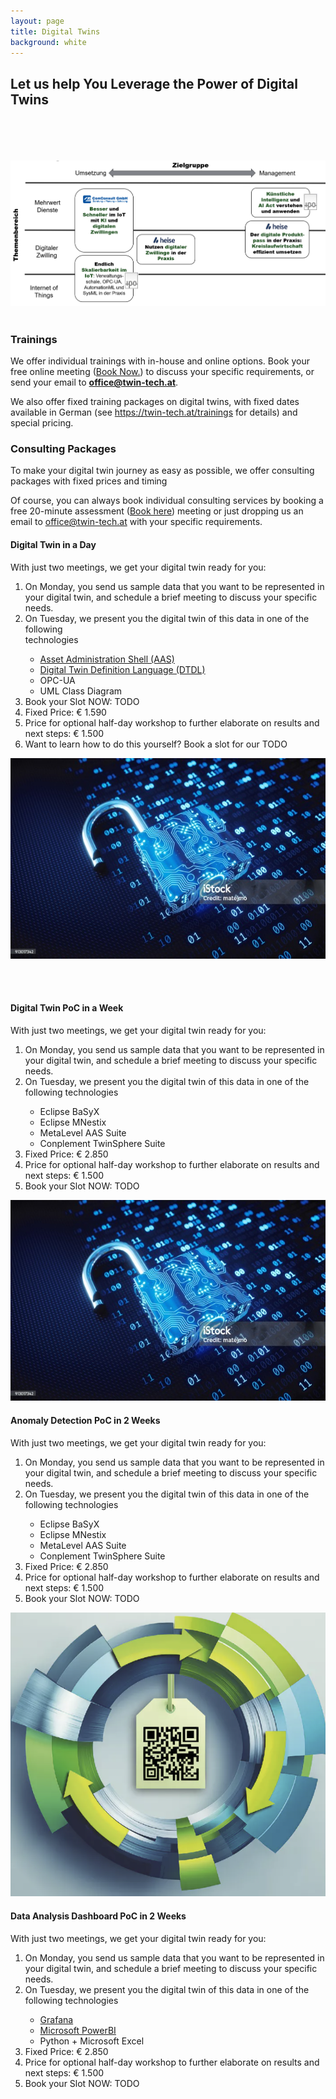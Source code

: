 ```yaml
---
layout: page
title: Digital Twins
background: white
---
```


<div class="col-lg-12 text-center">
	<h2 class="section-heading text-uppercase">Let us help You Leverage the Power of Digital Twins</h2>
<br/>
</div>

<div class="col-md-12">
        <br/><br/><br/>
        <img src="..\assets\img\workshops.png" class="img-fluid" style="max-width: 100%;">
       </div>
<br/>


<div class="container">
<div class="row align-left">
<div class="col-md-12">
        <h3>Trainings</h3>
        <p>We offer individual trainings with in-house and online options. Book your free online meeting (<a href="https://outlook.office.com/bookwithme/user/a3368793e5a549bca2d7f1589bd9873e%40twin-tech.at?anonymous&isanonymous=true">Book Now.</a>) to discuss your specific requirements, or send your email to <b><a href="mailto:office@twin-tech.at">office@twin-tech.at</a></b>.</p>
        <p>We also offer fixed training packages on digital twins, with fixed dates available in German (see <a href="https://twin-tech.at/trainings">https://twin-tech.at/trainings</a> for details) and special pricing.</p>
</div>
</div>
</div>


<div class="container">
<div class="row align-left">
<div class="col-md-12">
        <h3> Consulting Packages</h3>
        <p>To make your digital twin journey as easy as possible, we offer consulting packages with fixed prices and timing</p>
        <p>
        Of course, you can always book individual consulting services by booking a free 20-minute assessment (<a href="https://outlook.office.com/bookwithme/user/a3368793e5a549bca2d7f1589bd9873e%40twin-tech.at?anonymous&isanonymous=true">Book here</a>)</b> meeting or just dropping us an email to <a href="mailto:office@twin-tech.at">office@twin-tech.at</a> with your specific requirements.</p>
</div>
</div>
<div class="row align-left">
<div class="col-md-8">
      <h4>Digital Twin in a Day</h4>
      <p>
            With just two meetings, we get your digital twin ready for you:
            <ol>
            <li>On Monday, you send us sample data that you want to be represented in your digital twin, and schedule a brief meeting to discuss your specific needs.</li>
            <li>On Tuesday, we present you the digital twin of this data in one of the following </li>technologies
                  <ul>
                  <li> <a href="https://www.plattform-i40.de/IP/Redaktion/EN/Downloads/Publikation/</li>Details_of_the_Asset_Administration_Shell_Part1_V3.html">Asset Administration Shell (AAS)</a></li>
                  <li> <a href="https://github.com/Azure/opendigitaltwins-dtdl/blob/master/DTDL/v2/DTDL.v2.md">Digital Twin Definition Language (DTDL)</a></li>
                  <li> OPC-UA</li>
                  <li> UML Class Diagram</li>
                  </ul>
            <li> Book your Slot NOW: TODO</li>
            <li>Fixed Price: € 1.590</li>
            <li>Price for optional half-day workshop to further elaborate on results and next steps: € 1.500</li>
            <li> Want to learn how to do this yourself? Book a slot for our TODO</li>
            </ol>
      </p>
</div>
<div class="col-md-4 text-left">
       <img src="..\assets\img\stockimages\lock.jpg" class="img-fluid" style="max-width: 100%;">
</div>
</div>

<br/><br/>
<div class="row align-left">
      <div class="col-md-8 align-middle">
<h4>Digital Twin PoC in a Week</h4>
With just two meetings, we get your digital twin ready for you:
<ol>
<li>On Monday, you send us sample data that you want to be represented in your digital twin, and schedule a brief meeting to discuss your specific needs.</li>
<li>On Tuesday, we present you the digital twin of this data in one of the following technologies</li>
      <ul>
      <li> Eclipse BaSyX</li>
      <li> Eclipse MNestix</li>
      <li> MetaLevel AAS Suite</li>
      <li> Conplement TwinSphere Suite</li>
      </ul>
<li>Fixed Price: € 2.850</li>
<li>Price for optional half-day workshop to further elaborate on results and next steps: € 1.500</li>
<li> Book your Slot NOW: TODO</li>
</ol>
</div>
<div class="col-md-4 text-left">
       <img src="..\assets\img\stockimages\lock.jpg" class="img-fluid" style="max-width: 100%;">
      </div>
</div>


<div class="row align-left">
      <div class="col-md-8 align-middle">
<h4>Anomaly Detection PoC in 2 Weeks</h4>
With just two meetings, we get your digital twin ready for you:
<ol>
<li>On Monday, you send us sample data that you want to be represented in your digital twin, and schedule a brief meeting to discuss your specific needs.</li>
<li>On Tuesday, we present you the digital twin of this data in one of the following technologies</li>
      <ul>
      <li> Eclipse BaSyX</li>
      <li> Eclipse MNestix</li>
      <li> MetaLevel AAS Suite</li>
      <li> Conplement TwinSphere Suite</li>
      </ul>
<li>Fixed Price: € 2.850</li>
<li>Price for optional half-day workshop to further elaborate on results and next steps: € 1.500</li>
<li> Book your Slot NOW: TODO</li>
</ol>
</div>
<div class="col-md-4 text-left">
       <img src="..\assets\img\stockimages\heise_dpp.png" class="img-fluid" style="max-width: 100%;">
      </div>
</div>

<div class="row align-left">
      <div class="col-md-8 align-middle">
<h4>Data Analysis Dashboard PoC in 2 Weeks</h4>
With just two meetings, we get your digital twin ready for you:
<ol>
<li>On Monday, you send us sample data that you want to be represented in your digital twin, and schedule a brief meeting to discuss your specific needs.</li>
<li>On Tuesday, we present you the digital twin of this data in one of the following technologies</li>
      <ul>
      <li><a href="https://grafana.com/">Grafana</a></li>
      <li><a href="https://www.microsoft.com/power-platform/products/power-bi">Microsoft PowerBI</a></li>
      <li>Python + Microsoft Excel</li>
      </ul>
<li>Fixed Price: € 2.850</li>
<li>Price for optional half-day workshop to further elaborate on results and next steps: € 1.500</li>
<li> Book your Slot NOW: TODO</li>
</ol>
</div>